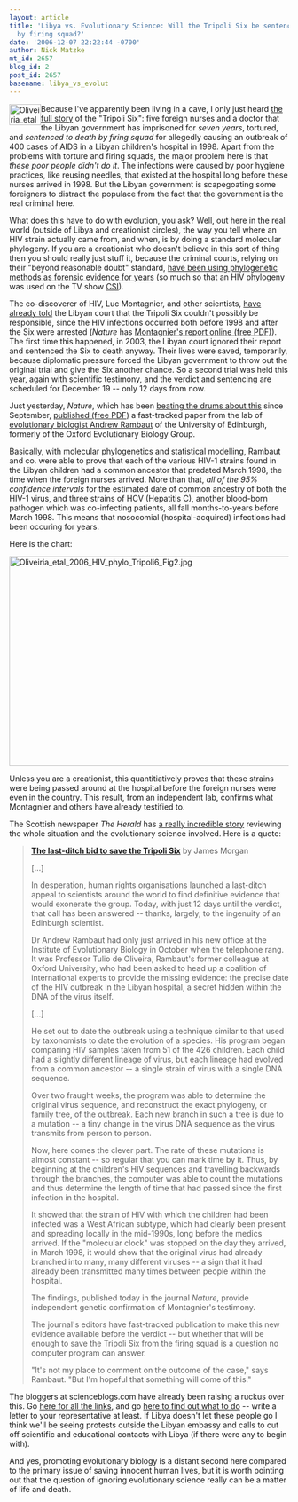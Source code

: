 ```yaml
---
layout: article
title: 'Libya vs. Evolutionary Science: Will the Tripoli Six be sentenced to death
  by firing squad?'
date: '2006-12-07 22:22:44 -0700'
author: Nick Matzke
mt_id: 2657
blog_id: 2
post_id: 2657
basename: libya_vs_evolut
---
```

[<img src="http://www.pandasthumb.org/images/Oliveiria_etal_2006_HIV_phylo_Tripoli6_Fig2-thumb.jpg" alt="Oliveiria_etal_2006_HIV_phylo_Tripoli6_Fig2.jpg" width="57" height="38" style="float:left;" />](http://www.pandasthumb.org/images/Oliveiria_etal_2006_HIV_phylo_Tripoli6_Fig2.jpg)Because I've apparently been living in a cave, I only just heard [the full story](http://scienceblogs.com/effectmeasure/2006/12/the_tripoli_6_and_new_scientif.php) of the "Tripoli Six": five foreign nurses and a doctor that the Libyan government has imprisoned for _seven years_, tortured, and _sentenced to death by firing squad_ for allegedly causing an outbreak of 400 cases of AIDS in a Libyan children's hospital in 1998.  Apart from the problems with torture and firing squads, the major problem here is that _these poor people didn't do it_.  The infections were caused by poor hygiene practices, like reusing needles, that existed at the hospital long before these nurses arrived in 1998.  But the Libyan government is scapegoating some foreigners to distract the populace from the fact that the government is the real criminal here.

What does this have to do with evolution, you ask?  Well, out here in the real world (outside of Libya and creationist circles), the way you tell where an HIV strain actually came from, and when, is by doing a standard molecular phylogeny.  If you are a creationist who doesn't believe in this sort of thing then you should really just stuff it, because the criminal courts, relying on their "beyond reasonable doubt" standard, [have been using phylogenetic methods as forensic evidence for years](http://www.talkorigins.org/indexcc/CA/CA215.html) (so much so that an HIV phylogeny was used on the TV show [CSI](http://scienceblogs.com/evolgen/2006/06/phylogeny_friday_9_june_2006_1.php)). 

The co-discoverer of HIV, Luc Montagnier, and other scientists, [have already told](http://news.bbc.co.uk/1/hi/world/africa/3079508.stm) the Libyan court that the Tripoli Six couldn't possibly be responsible, since the HIV infections occurred both before 1998 and after the Six were arrested (_Nature_ has [Montagnier's report online (free PDF)](http://www.nature.com/nature/journal/v443/n7114/extref/montagnier.pdf)). The first time this happened, in 2003, the Libyan court ignored their report and sentenced the Six to death anyway.  Their lives were saved, temporarily, because diplomatic pressure forced the Libyan government to throw out the original trial and give the Six another chance.  So a second trial was held this year, again with scientific testimony, and the verdict and sentencing are scheduled for December 19 -- only 12 days from now.

Just yesterday, _Nature_, which has been [beating the drums about this](http://www.nature.com/nature/journal/v443/n7109/full/443245b.html) since September, [published (free PDF)](http://www.nature.com/nature/journal/vaop/ncurrent/pdf/444836a.pdf) a fast-tracked paper from the lab of [evolutionary biologist Andrew Rambaut](http://evolve.zoo.ox.ac.uk/people.html?id=rambauta) of the University of Edinburgh, formerly of the Oxford Evolutionary Biology Group.  

Basically, with molecular phylogenetics and statistical modelling, Rambaut and co. were able to prove that each of the various HIV-1 strains found in the Libyan children had a common ancestor that predated March 1998, the time when the foreign nurses arrived.  More than that, _all of the 95% confidence intervals_ for the estimated date of common ancestry of both the HIV-1 virus, and three strains of HCV (Hepatitis C), another blood-born pathogen which was co-infecting patients, all fall months-to-years before March 1998.  This means that nosocomial (hospital-acquired) infections had been occuring for years.

Here is the chart:

[<img src="http://www.pandasthumb.org/images/Oliveiria_etal_2006_HIV_phylo_Tripoli6_Fig2.jpg" alt="Oliveiria_etal_2006_HIV_phylo_Tripoli6_Fig2.jpg" width="567" height="378" style="" />](http://www.pandasthumb.org/images/Oliveiria_etal_2006_HIV_phylo_Tripoli6_Fig2.jpg)

Unless you are a creationist, this quantitiatively proves that these strains were being passed around at the hospital before the foreign nurses were even in the country. This result, from an independent lab, confirms what Montagnier and others have already testified to.

The Scottish newspaper _The Herald_ has [a really incredible story](http://www.theherald.co.uk/features/76132.html) reviewing the whole situation and the evolutionary science involved.  Here is a quote:

> [**The last-ditch bid to save the Tripoli Six**](http://www.theherald.co.uk/features/76132.html)
> by James Morgan
> 
> \[...\]
> 
> In desperation, human rights organisations launched a last-ditch appeal to scientists around the world to find definitive evidence that would exonerate the group. Today, with just 12 days until the verdict, that call has been answered -- thanks, largely, to the ingenuity of an Edinburgh scientist.
> 
> Dr Andrew Rambaut had only just arrived in his new office at the Institute of Evolutionary Biology in October when the telephone rang. It was Professor Tulio de Oliveira, Rambaut's former colleague at Oxford University, who had been asked to head up a coalition of international experts to provide the missing evidence: the precise date of the HIV outbreak in the Libyan hospital, a secret hidden within the DNA of the virus itself.
> 
> \[...\]
> 
> He set out to date the outbreak using a technique similar to that used by taxonomists to date the evolution of a species. His program began comparing HIV samples taken from 51 of the 426 children. Each child had a slightly different lineage of virus, but each lineage had evolved from a common ancestor -- a single strain of virus with a single DNA sequence.
> 
> Over two fraught weeks, the program was able to determine the original virus sequence, and reconstruct the exact phylogeny, or family tree, of the outbreak. Each new branch in such a tree is due to a mutation -- a tiny change in the virus DNA sequence as the virus transmits from person to person.
> 
> Now, here comes the clever part. The rate of these mutations is almost constant -- so regular that you can mark time by it. Thus, by beginning at the children's HIV sequences and travelling backwards through the branches, the computer was able to count the mutations and thus determine the length of time that had passed since the first infection in the hospital.
> 
> It showed that the strain of HIV with which the children had been infected was a West African subtype, which had clearly been present and spreading locally in the mid-1990s, long before the medics arrived. If the "molecular clock" was stopped on the day they arrived, in March 1998, it would show that the original virus had already branched into many, many different viruses -- a sign that it had already been transmitted many times between people within the hospital.
> 
> The findings, published today in the journal _Nature_, provide independent genetic confirmation of Montagnier's testimony. 
> 
> The journal's editors have fast-tracked publication to make this new evidence available before the verdict -- but whether that will be enough to save the Tripoli Six from the firing squad is a question no computer program can answer.
> 
> "It's not my place to comment on the outcome of the case," says Rambaut. "But I'm hopeful that something will come of this."

The bloggers at scienceblogs.com have already been raising a ruckus over this. Go [here for all the links](http://scienceblogs.com/effectmeasure/2006/12/the_tripoli_6_and_new_scientif.php), and go [here to find out what to do](http://scienceblogs.com/authority/2006/09/the_tripoli_six_do_something_a.php) -- write a letter to your representative at least.  If Libya doesn't let these people go I think we'll be seeing protests outside the Libyan embassy and calls to cut off scientific and educational contacts with Libya (if there were any to begin with).

And yes, promoting evolutionary biology is a distant second here compared to the primary issue of saving innocent human lives, but it is worth pointing out that the question of ignoring evolutionary science really can be a matter of life and death.
